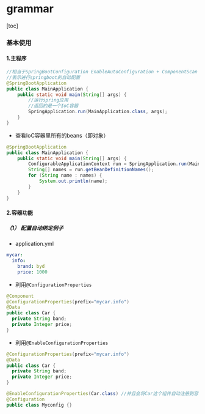 # grammar

[toc]

### 基本使用

#### 1.主程序

```java
//相当于SpringBootConfiguration EnableAutoConfiguration + ComponentScan
//表示进行springboot的自动配置
@SpringBootApplication
public class MainApplication {
    public static void main(String[] args) {
        //运行spring应用
        //返回的是一个IoC容器
        SpringApplication.run(MainApplication.class, args);
    }
}
```

* 查看IoC容器里所有的beans（即对象）
```java
@SpringBootApplication
public class MainApplication {
    public static void main(String[] args) {
        ConfigurableApplicationContext run = SpringApplication.run(MainApplication.class, args);
        String[] names = run.getBeanDefinitionNames();
        for (String name : names) {
            System.out.println(name);
        }
    }
}
```

#### 2.容器功能

##### （1） 配置自动绑定例子
* application.yml
```yaml
mycar:
  info:
    brand: byd
    price: 1000
```

* 利用`@ConfigurationProperties`
```java
@Component
@ConfigurationProperties(prefix="mycar.info")
@Data
public class Car {
  private String band;
  private Integer price;
}
```

* 利用`@EnableConfigurationProperties`

```java
@ConfigurationProperties(prefix="mycar.info")
@Data
public class Car {
  private String band;
  private Integer price;
}

@EnableConfigurationProperties(Car.class) //并且会将Car这个组件自动注册到容器中
@Configuration
public class Myconfig {}
```
